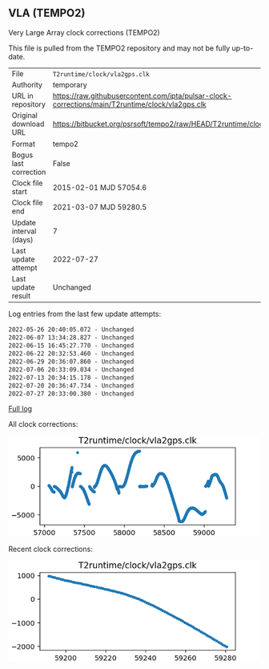 
## VLA (TEMPO2)

Very Large Array clock corrections (TEMPO2)

This file is pulled from the TEMPO2 repository and may not be fully up-to-date.

|     |     |
|:--- |:--- |
| File | `T2runtime/clock/vla2gps.clk` |
| Authority | temporary |
| URL in repository | <https://raw.githubusercontent.com/ipta/pulsar-clock-corrections/main/T2runtime/clock/vla2gps.clk> |
| Original download URL | <https://bitbucket.org/psrsoft/tempo2/raw/HEAD/T2runtime/clock/vla2gps.clk> |
| Format | tempo2 |
| Bogus last correction | False |
| Clock file start | 2015-02-01 MJD 57054.6 |
| Clock file end | 2021-03-07 MJD 59280.5 |
| Update interval (days) | 7 |
| Last update attempt | 2022-07-27 |
| Last update result | Unchanged |

Log entries from the last few update attempts:
```
2022-05-26 20:40:05.072 - Unchanged
2022-06-07 13:34:28.827 - Unchanged
2022-06-15 16:45:27.770 - Unchanged
2022-06-22 20:32:53.460 - Unchanged
2022-06-29 20:36:07.860 - Unchanged
2022-07-06 20:33:09.034 - Unchanged
2022-07-13 20:34:15.178 - Unchanged
2022-07-20 20:36:47.734 - Unchanged
2022-07-27 20:33:00.380 - Unchanged
```
[Full log](https://raw.githubusercontent.com/ipta/pulsar-clock-corrections/main/log/T2runtime/clock/vla2gps.clk.log)


All clock corrections:

![plot of all clock corrections](vla2gps.clk.png "All corrections")

Recent clock corrections:

![plot of recent clock corrections](vla2gps.clk.short.png "Recent corrections")

